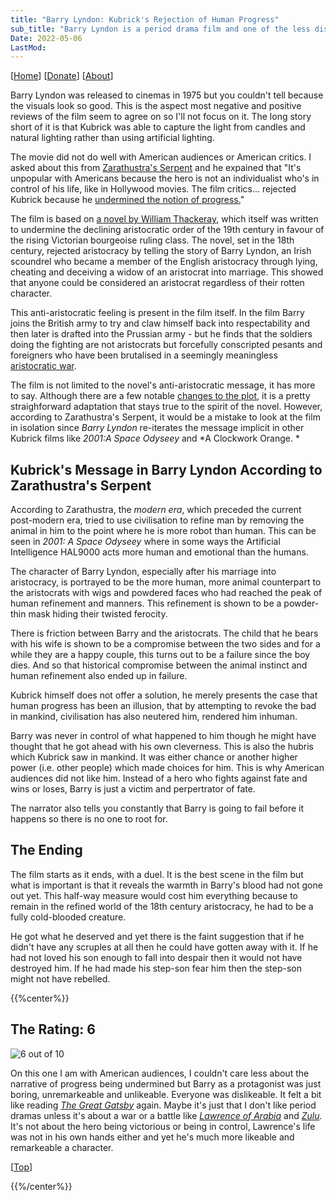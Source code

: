 ```yaml
---
title: "Barry Lyndon: Kubrick's Rejection of Human Progress"
sub_title: "Barry Lyndon is a period drama film and one of the less discussed films by Stanley Kubrick"
Date: 2022-05-06
LastMod:
---
```


[[Home](https://otaking.xyz/)] [[Donate](https://patreon.com/denpa)] [[About](https://otaking.xyz/about.html)]

Barry Lyndon was released to cinemas in 1975 but you couldn't tell because the visuals look so good. This is the aspect most negative and positive reviews of the film seem to agree on so I'll not focus on it. The long story short of it is that Kubrick was able to capture the light from candles and natural lighting rather than using artificial lighting.

The movie did not do well with American audiences or American critics. I asked about this from [Zarathustra's Serpent](https://www.youtube.com/watch?v=IvQ3rRWEBcE&t=7266s) and he expained that "It's unpopular with Americans because the hero is not an individualist who's in control of his life, like in Hollywood movies. The film critics... rejected Kubrick because he [undermined the notion of progress.](https://www.youtube.com/watch?v=MYmYovPSMB8&t=3s)"

The film is based on [a novel by William Thackeray](https://gutenberg.org/ebooks/4558), which itself was written to undermine the declining aristocratic order of the 19th century in favour of the rising Victorian bourgeoise ruling class. The novel, set in the 18th century, rejected aristocracy by telling the story of Barry Lyndon, an Irish scoundrel who became a member of the English aristocracy through lying, cheating and deceiving a widow of an aristocrat into marriage. This showed that anyone could be considered an aristocrat regardless of their rotten character.

This anti-aristocratic feeling is present in the film itself. In the film Barry joins the British army to try and claw himself back into respectability and then later is drafted into the Prussian army - but he finds that the soldiers doing the fighting are not aristocrats but forcefully conscripted pesants and foreigners who have been brutalised in a seemingly meaningless [aristocratic war](https://en.wikipedia.org/wiki/Seven_Years'_War).

The film is not limited to the novel's anti-aristocratic message, it has more to say. Although there are a few notable [changes to the plot](https://cinephiliabeyond.org/stanley-kubricks-barry-lyndon/), it is a pretty straighforward adaptation that stays true to the spirit of the novel. However, according to Zarathustra's Serpent, it would be a mistake to look at the film in isolation since *Barry Lyndon* re-iterates the message implicit in other Kubrick films like *2001:A Space Odyseey* and *A Clockwork Orange.
*

## Kubrick's Message in Barry Lyndon According to Zarathustra's Serpent

According to Zarathustra, the *modern era*, which preceded the current post-modern era, tried to use civilisation to refine man by removing the animal in him to the point where he is more robot than human. This can be seen in *2001: A Space Odyseey* where in some ways the Artificial Intelligence HAL9000 acts more human and emotional than the humans.

The character of Barry Lyndon, especially after his marriage into aristocracy, is portrayed to be the more human, more animal counterpart to the aristocrats with wigs and powdered faces who had reached the peak of human refinement and manners. This refinement is shown to be a powder-thin mask hiding their twisted ferocity.

There is friction between Barry and the aristocrats. The child that he bears with his wife is shown to be a compromise between the two sides and for a while they are a happy couple, this turns out to be a failure since the boy dies. And so that historical compromise between the animal instinct and human refinement also ended up in failure.

Kubrick himself does not offer a solution, he merely presents the case that human progress has been an illusion, that by attempting to revoke the bad in mankind, civilisation has also neutered him, rendered him inhuman.

Barry was never in control of what happened to him though he might have thought that he got ahead with his own cleverness. This is also the hubris which Kubrick saw in mankind. It was either chance or another higher power (i.e. other people) which made choices for him. This is why American audiences did not like him. Instead of a hero who fights against fate and wins or loses, Barry is just a victim and perpertrator of fate.

The narrator also tells you constantly that Barry is going to fail before it happens so there is no one to root for.

## The Ending

The film starts as it ends, with a duel. It is the best scene in the film but what is important is that it reveals the warmth in Barry's blood had not gone out yet. This half-way measure would cost him everything because to remain in the refined world of the 18th century aristocracy, he had to be a fully cold-blooded creature.

He got what he deserved and yet there is the faint suggestion that if he didn't have any scruples at all then he could have gotten away with it. If he had not loved his son enough to fall into despair then it would not have destroyed him. If he had made his step-son fear him then the step-son might not have rebelled.

{{%center%}}

## The Rating: 6

![6 out of 10](https://otaking.xyz/images/rating-system/rank6.png)

On this one I am with American audiences, I couldn't care less about the narrative of progress being undermined but Barry as a protagonist was just boring, unremarkeable and unlikeable. Everyone was dislikeable. It felt a bit like reading [*The Great Gatsby*](https://pagespages.neocities.org/the_great_gatsby.html) again. Maybe it's just that I don't like period dramas unless it's about a war or a battle like [*Lawrence of Arabia*](https://www.youtube.com/watch?v=mpYNgbTeZ7w) and [*Zulu*](https://www.youtube.com/watch?v=-9XkwVVbsDg&t=16s)*.* It's not about the hero being victorious or being in control, Lawrence's life was not in his own hands either and yet he's much more likeable and remarkeable a character.

[[Top](https://otaking.xyz/live-action/western/barry-lyndon.html#top)]



{{%/center%}}

